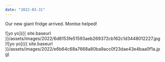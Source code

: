 ```yaml
---
date: "2022-03-31"
---
```


Our new giant fridge arrived. Montse helped!

![yo yo]({{ site.baseurl }}/assets/images/2022/6d8153fe51593aeb269372cb162c1d3448012227.jpg)![yo yo]({{ site.baseurl }}/assets/images/2022/e6b64c68a7668a80ba9acc0f23dae43e4baa0f1a.jpg)
